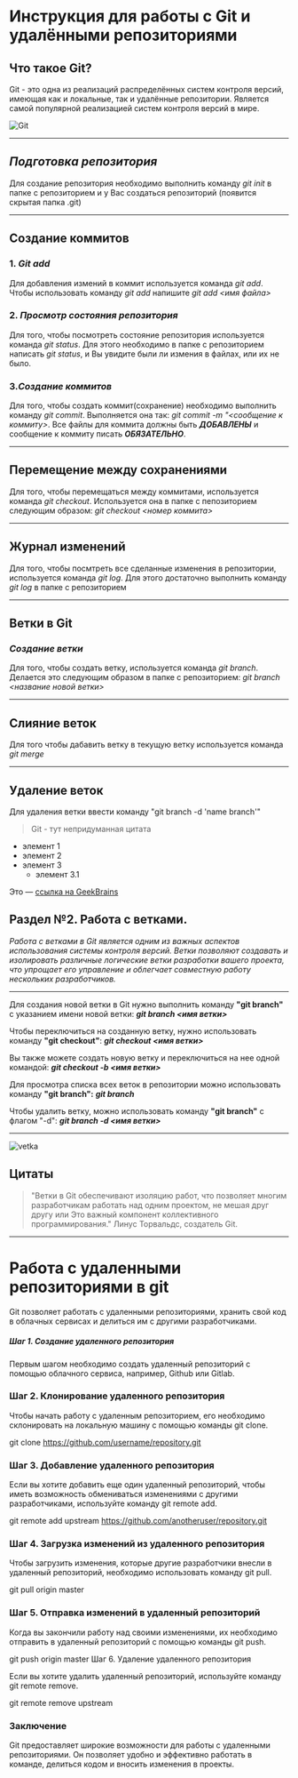 # Инструкция для работы с Git и удалёнными репозиториями

## **Что такое Git?**
Git - это одна из реализаций распределённых систем контроля версий, имеющая как и локальные, так и удалённые репозитории. Является самой популярной реализацией систем контроля версий в мире.


![Git](https://upload.wikimedia.org/wikipedia/commons/e/e0/Git-logo.svg)

---
## _Подготовка репозитория_
Для создание репозитория необходимо выполнить команду *git init*  в папке с репозиторием и у Вас создаться репозиторий (появится скрытая папка .git)

---
## **Создание коммитов**

### 1. _Git add_
Для добавления измений в коммит используется команда *git add*. Чтобы использовать команду *git add* напишите *git add <имя файла>*

### 2. _Просмотр состояния репозитория_
Для того, чтобы посмотреть состояние репозитория используется команда *git status*. Для этого необходимо в папке с репозиторием написать *git status*, и Вы увидите были ли измения в файлах, или их не было.

### 3._Создание коммитов_
Для того, чтобы создать коммит(сохранение) необходимо выполнить команду *git commit*. Выполняется она так: *git commit -m "<сообщение к коммиту>*. Все файлы для коммита должны быть ***ДОБАВЛЕНЫ*** и сообщение к коммиту писать ***ОБЯЗАТЕЛЬНО***.

---
## **Перемещение между сохранениями**
Для того, чтобы перемещаться между коммитами, используется команда *git checkout*. Используется она в папке с пепозиторием следующим образом: *git checkout <номер коммита>*

---
## **Журнал изменений**
Для того, чтобы посмтреть все сделанные изменения в репозитории, используется команда *git log*. Для этого достаточно выполнить команду *git log* в папке с репозиторием

---
## **Ветки в Git**

### _Создание ветки_

Для того, чтобы создать ветку, используется команда *git branch*. Делается это следующим образом в папке с репозиторием: *git branch <название новой ветки>*

---
## **Слияние веток**

Для того чтобы дабавить ветку в текущую ветку используется команда *git merge <name branch>*

---
## **Удаление веток**
Для удаления ветки ввести команду "git branch -d 'name branch'"

> Git - тут непридуманная цитата

- элемент 1
- элемент 2
- элемент 3
    - элемент 3.1

Это — [ссылка на GeekBrains](https://gb.ru)

## **Раздел №2. Работа с ветками.**

_Работа с ветками в Git является одним из важных аспектов использования системы контроля версий. Ветки позволяют создавать и изолировать различные логические ветки разработки вашего проекта, что упрощает его управление и облегчает совместную работу нескольких разработчиков._
___
Для создания новой ветки в Git нужно выполнить команду **"git branch"** с указанием имени новой ветки:
_**git branch <имя ветки>**_

Чтобы переключиться на созданную ветку, нужно использовать команду **"git checkout"**:
_**git checkout <имя ветки>**_

Вы также можете создать новую ветку и переключиться на нее одной командой:
_**git checkout -b <имя ветки>**_

Для просмотра списка всех веток в репозитории можно использовать команду **"git branch":**
_**git branch**_

Чтобы удалить ветку, можно использовать команду **"git branch"** с флагом "-d":
_**git branch -d <имя ветки>**_
___
![vetka](vetka.png)
## __Цитаты__
>"Ветки в Git обеспечивают изоляцию работ, что позволяет многим разработчикам работать над одним проектом, не мешая друг другу или Это важный компонент коллективного программирования." Линус Торвальдс, создатель Git.
___

# **Работа с удаленными репозиториями в git** #

Git позволяет работать с удаленными репозиториями, хранить свой код в облачных сервисах и делиться им с другими разработчиками.

##### **Шаг 1. Создание удаленного репозитория** ###

Первым шагом необходимо создать удаленный репозиторий с помощью облачного сервиса, например, Github или Gitlab.

### **Шаг 2. Клонирование удаленного репозитория** ###

Чтобы начать работу с удаленным репозиторием, его необходимо склонировать на локальную машину с помощью команды git clone.

git clone https://github.com/username/repository.git

### **Шаг 3. Добавление удаленного репозитория** ###

Если вы хотите добавить еще один удаленный репозиторий, чтобы иметь возможность обмениваться изменениями с другими разработчиками, используйте команду git remote add.

git remote add upstream https://github.com/anotheruser/repository.git
### **Шаг 4. Загрузка изменений из удаленного репозитория** ###

Чтобы загрузить изменения, которые другие разработчики внесли в удаленный репозиторий, необходимо использовать команду git pull.

git pull origin master
### **Шаг 5. Отправка изменений в удаленный репозиторий** ###

Когда вы закончили работу над своими изменениями, их необходимо отправить в удаленный репозиторий с помощью команды git push.

git push origin master
Шаг 6. Удаление удаленного репозитория

Если вы хотите удалить удаленный репозиторий, используйте команду git remote remove.

git remote remove upstream
### **Заключение** ###

Git предоставляет широкие возможности для работы с удаленными репозиториями. Он позволяет удобно и эффективно работать в команде, делиться кодом и вносить изменения в проекты.
